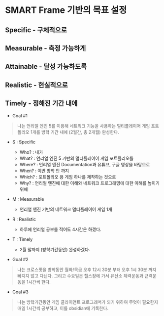 # SMART Frame 기반의 목표 설정
## Specific - 구체적으로
## Measurable - 측정 가능하게
## Attainable - 달성 가능하도록
## Realistic - 현실적으로
## Timely - 정해진 기간 내에

- Goal #1
> 나는 언리얼 엔진 5를 이용해 네트워크 기능을 사용하는 멀티플레이어 게임 포트폴리오 1개를 방학 기간 내에 (2월간, 총 2개월) 완성한다.
- S : Specific
	- Who? : 내가
	- What? : 언리얼 엔진 5 기반의 멀티플레이어 게임 포트폴리오를
	- Where? : 언리얼 엔진 Documentation과 유튜브, 구글 영상을 바탕으로
	- When? : 이번 방학 안 까지
	- Which? : 포트폴리오 용 게임 하나를 제작하는 것으로
	- Why? : 언리얼 엔진에 대한 이해와 네트워크 프로그래밍에 대한 이해를 높이기 위해
- M : Measurable
	- 언리얼 엔진 기반의 네트워크 멀티플레이어 게임 1개
- R : Realistic
	- 하루에 언리얼 공부를 적어도 4시간은 하겠다.
- T : Timely
	- 2월 말까지 (방학기간동안) 완성하겠다.

- Goal #2
> 나는 크로스핏을 방학동안 월화/목금 오후 12시 30분 부터 오후 1시 30분 까지 빠지지 않고 다닌다. 그리고 수요일은 헬스장에 가서 유산소 체력운동과 근력운동을 1시간씩 한다.

- Goal #3
> 나는 방학기간동안 게임 클라이언트 프로그래머가 되기 위하여 무엇이 필요한지 매일 1시간씩 공부하고, 이를 obsidian에 기록한다.

